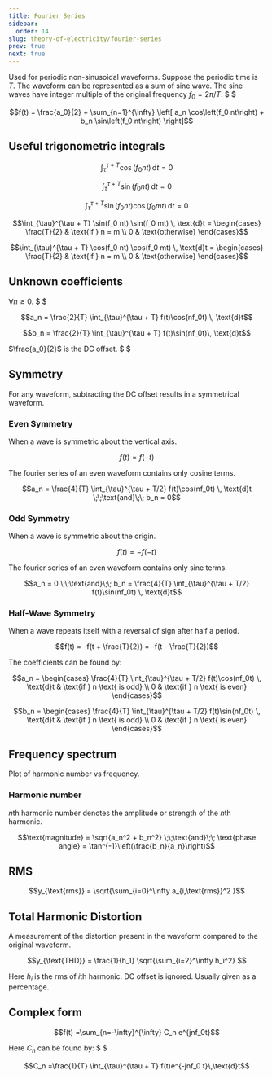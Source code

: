 ```yaml
---
title: Fourier Series
sidebar:
  order: 14
slug: theory-of-electricity/fourier-series
prev: true
next: true
---
```



Used for periodic non-sinusoidal waveforms. Suppose the periodic time is $T$. The waveform can be represented as a sum of sine wave. The sine waves have integer multiple of the original frequency $f_0 = 2\pi / T$. $ $

```math
f(t) = \frac{a_0}{2} + \sum_{n=1}^{\infty} \left[ a_n \cos\left(f_0 nt\right) + b_n \sin\left(f_0 nt\right) \right]
```

## Useful trigonometric integrals

```math
\int_{\tau}^{\tau + T} \cos(f_0 nt)\, \text{d}t = 0
```

```math
\int_{\tau}^{\tau + T} \sin(f_0 nt)\, \text{d}t = 0
```

```math
\int_{\tau}^{\tau + T} \sin(f_0 nt) \cos(f_0 mt) \, \text{d}t = 0
```

```math
\int_{\tau}^{\tau + T} \sin(f_0 nt) \sin(f_0 mt) \, \text{d}t = \begin{cases}
\frac{T}{2} & \text{if } n = m \\
0 & \text{otherwise}
\end{cases}
```

```math
\int_{\tau}^{\tau + T} \cos(f_0 nt) \cos(f_0 mt) \, \text{d}t = \begin{cases}
\frac{T}{2} & \text{if } n = m \\
0 & \text{otherwise}
\end{cases}
```

## Unknown coefficients

$\forall n \geq 0$. $ $

```math
a_n = \frac{2}{T} \int_{\tau}^{\tau + T} f(t)\cos(nf_0t) \, \text{d}t
```

```math
b_n = \frac{2}{T} \int_{\tau}^{\tau + T} f(t)\sin(nf_0t)\, \text{d}t
```

$\frac{a_0}{2}$ is the DC offset. $ $

## Symmetry

For any waveform, subtracting the DC offset results in a symmetrical waveform.

### Even Symmetry

When a wave is symmetric about the vertical axis.
```math
f(t) = f(-t)
```

The fourier series of an even waveform contains only cosine terms.

```math
a_n = \frac{4}{T} \int_{\tau}^{\tau + T/2} f(t)\cos(nf_0t) \, \text{d}t
\;\;\text{and}\;\;
b_n = 0
```

### Odd Symmetry

When a wave is symmetric about the origin.
```math
f(t) = -f(-t)
```

The fourier series of an even waveform contains only sine terms.

```math
a_n = 0
\;\;\text{and}\;\;
b_n = \frac{4}{T} \int_{\tau}^{\tau + T/2} f(t)\sin(nf_0t) \, \text{d}t
```

### Half-Wave Symmetry

When a wave repeats itself with a reversal of sign after half a period.
```math
f(t) = -f(t + \frac{T}{2})
= -f(t - \frac{T}{2})
```

The coefficients can be found by:

```math
a_n =
\begin{cases}
\frac{4}{T} \int_{\tau}^{\tau + T/2} f(t)\cos(nf_0t) \, \text{d}t & \text{if } n \text{ is odd} \\
0 & \text{if } n \text{ is even}
\end{cases}
```

```math
b_n =
\begin{cases}
\frac{4}{T} \int_{\tau}^{\tau + T/2} f(t)\sin(nf_0t) \, \text{d}t & \text{if } n \text{ is odd} \\
0 & \text{if } n \text{ is even}
\end{cases}
```

## Frequency spectrum

Plot of harmonic number vs frequency.

### Harmonic number

$n$th harmonic number denotes the amplitude or strength of the $n$th harmonic.

```math
\text{magnitude} = \sqrt{a_n^2 + b_n^2}
\;\;\text{and}\;\;
\text{phase angle} = \tan^{-1}\left(\frac{b_n}{a_n}\right)
```

## RMS

```math
y_{\text{rms}} = \sqrt{\sum_{i=0}^\infty a_{i,\text{rms}}^2 }
```

## Total Harmonic Distortion

A measurement of the distortion present in the waveform compared to the original waveform.

```math
y_{\text{THD}} = \frac{1}{h_1} \sqrt{\sum_{i=2}^\infty h_i^2} 
```

Here $h_i$ is the rms of $i$th harmonic. DC offset is ignored. Usually given as a percentage.

## Complex form

```math
f(t) =\sum_{n=-\infty}^{\infty} C_n e^{jnf_0t}
```

Here $C_n$ can be found by: $ $

```math
C_n =\frac{1}{T} \int_{\tau}^{\tau + T} f(t)e^{-jnf_0 t}\,\text{d}t
```

